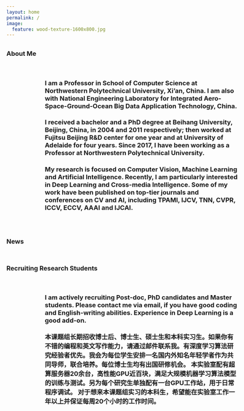 ```yaml
---
layout: home
permalink: /
image:
  feature: wood-texture-1600x800.jpg
---
```

<br/>
<div class="tiles" style="clear:both">
  <div class="nullborder"></div>
  <h3 class="newtitle_newnews" style="margin-top: 0;">About Me</h3>
</div>
<div class="tiles">
<br/>
<div class="tile" style="clear:both ;position:relative;left:100px">
  <h3 class="post-excerpt_" >I am a Professor in School of Computer Science at Northwestern Polytechnical University, Xi’an, China. I am also with National Engineering Laboratory for Integrated Aero-Space-Ground-Ocean Big Data Application Technology, China.</h3>
</div><!-- /.tile -->

<div class="tile" style="clear:both ;position:relative;left:100px">
  <h3 class="post-excerpt_" >I received a bachelor and a PhD degree at Beihang University, Beijing, China, in 2004 and 2011 respectively; then worked at Fujitsu Beijing R&D center for one year and at University of Adelaide for four years. Since 2017, I have been working as a Professor at Northwestern Polytechnical University. </h3>
</div><!-- /.tile -->
<div class="tile" style="clear:both ;position:relative;left:100px">
  <h3 class="post-excerpt_" >My research is focused on Computer Vision, Machine Learning and Artificial Intelligence. Recently, I am particularly interested in Deep Learning and Cross-media Intelligence. Some of my work have been published on top-tier journals and conferences on CV and AI, including TPAMI, IJCV, TNN, CVPR, ICCV, ECCV, AAAI and IJCAI.</h3>
  <br/>
</div><!-- /.tile -->
<br/>
<br/>

<div class="tiles" style="clear:both">
  <div class="nullborder"></div>
  <h3 class="newtitle_newnews" style="margin-top: 0;">News</h3>
</div>
<div class="tiles">
<br/>
<br/>
<div class="tiles" style="clear:both">
  <div class="nullborder"></div>
  <h3 class="newtitle_newnews" style="margin-top: 0;">Recruiting Research Students</h3>
</div>
<div class="tiles">
<br/>
<div class="tile" style="clear:both ;position:relative;left:100px">
  <h3 class="post-excerpt_">
I am actively recruiting Post-doc, PhD candidates and Master students. Please contact me via email, if you have good coding and English-writing abilities. Experience in Deep Learning is a good add-on. 
<br/>
<br/>
本课题组长期招收博士后、博士生、硕士生和本科实习生。如果你有不错的编程和英文写作能力，请通过邮件联系我。有深度学习算法研究经验者优先。我会为每位学生安排一名国内外知名年轻学者作为共同导师，联合培养。每位博士生均有出国研修机会。
本实验室配有超算服务器20余台，高性能GPU近百块，满足大规模机器学习算法模型的训练与测试。另为每个研究生单独配有一台GPU工作站，用于日常程序调试。
对于想来本课题组实习的本科生，希望能在实验室工作一年以上并保证每周20个小时的工作时间。</h3>
</div><!-- /.tile -->

</div><!-- /.tiles -->
